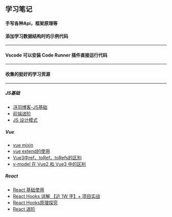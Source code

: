 <!--
 * @Author: your name
 * @Date: 2021-03-30 23:20:13
 * @LastEditTime: 2021-05-12 21:23:58
 * @LastEditors: Please set LastEditors
 * @Description: In User Settings Edit
 * @FilePath: \rewrite\README.md
-->

## 学习笔记
#### 手写各种Api，框架原理等
#### 添加学习数据结构时的示例代码

---

#### Vscode 可以安装 Code Runner 插件直接运行代码
---
#### 收集的挺好的学习资源
---
##### JS基础
* [冴羽博客-JS基础](https://github.com/mqyqingfeng/Blog)
* [前端进阶](https://github.com/sl1673495/blogs/issues/37)
* [JS 设计模式](https://juejin.cn/book/6844733790204461070)

##### Vue
* [vue mixin](https://segmentfault.com/a/1190000014991578)
* [vue extend的使用](https://www.jianshu.com/p/7f5c4d0804ce)
* [Vue3中ref、toRef、toRefs的区别](https://juejin.cn/post/6954789258607460359)
* [v-model 在 Vue2 和 Vue3 中的区别](https://juejin.cn/post/6970210247726071845)

##### React
* [React 基础使用](https://www.bilibili.com/video/BV1wy4y1D7JT)
* [React Hooks 详解 【近 1W 字】+ 项目实战](https://juejin.cn/post/6844903985338400782#heading-15)
* [React Hooks原理探究](https://juejin.cn/post/6891577820821061646)
* [React 进阶](https://juejin.cn/book/6945998773818490884)
